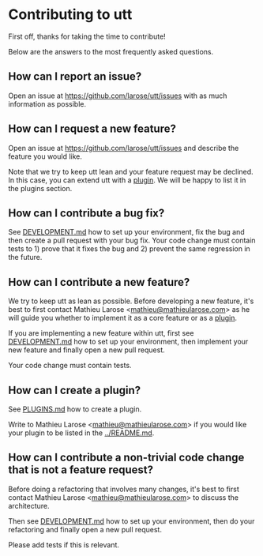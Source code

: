 # Contributing to utt

First off, thanks for taking the time to contribute!

Below are the answers to the most frequently asked questions.


## How can I report an issue?

Open an issue at https://github.com/larose/utt/issues with as much
information as possible.


## How can I request a new feature?

Open an issue at https://github.com/larose/utt/issues and describe the
feature you would like.

Note that we try to keep utt lean and your feature request may be
declined. In this case, you can extend utt with a
[plugin](PLUGINS.md). We will be happy to list it in the plugins
section.


## How can I contribute a bug fix?

See [DEVELOPMENT.md](DEVELOPMENT.md) how to set up your environment, fix the
bug and then create a pull request with your bug fix. Your code change
must contain tests to 1) prove that it fixes the bug and 2) prevent
the same regression in the future.


## How can I contribute a new feature?

We try to keep utt as lean as possible. Before developing a new
feature, it's best to first contact Mathieu Larose
<<mathieu@mathieularose.com>> as he will guide you whether to
implement it as a core feature or as a
[plugin](#how-can-i-create-a-plugin).

If you are implementing a new feature within utt, first see
[DEVELOPMENT.md](DEVELOPMENT.md) how to set up your environment, then
implement your new feature and finally open a new pull request.

Your code change must contain tests.


## How can I create a plugin?

See [PLUGINS.md](PLUGINS.md) how to create a plugin.

Write to Mathieu Larose <<mathieu@mathieularose.com>> if you would
like your plugin to be listed in the [../README.md](../README.md).


## How can I contribute a non-trivial code change that is not a feature request?

Before doing a refactoring that involves many changes, it's best to
first contact Mathieu Larose <<mathieu@mathieularose.com>> to discuss
the architecture.

Then see [DEVELOPMENT.md](DEVELOPMENT.md) how to set up your environment, then
do your refactoring and finally open a new pull request.

Please add tests if this is relevant.
